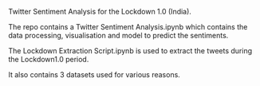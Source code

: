 Twitter Sentiment Analysis for the Lockdown 1.0 (India).

The repo contains a Twitter Sentiment Analysis.ipynb which contains the data processing, visualisation and model to predict the sentiments.

The Lockdown Extraction Script.ipynb is used to extract the tweets during the Lockdown1.0 period.

It also contains 3 datasets used for various reasons. 
